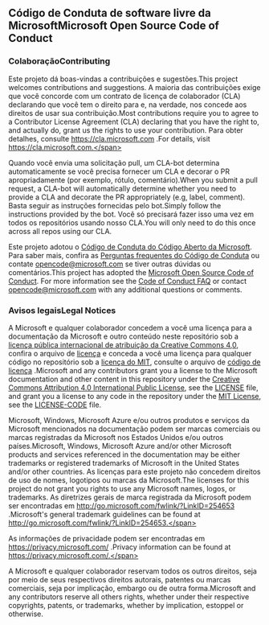## <a name="microsoft-open-source-code-of-conduct"></a><span data-ttu-id="bb0a2-101">Código de Conduta de software livre da Microsoft</span><span class="sxs-lookup"><span data-stu-id="bb0a2-101">Microsoft Open Source Code of Conduct</span></span>

### <a name="contributing"></a><span data-ttu-id="bb0a2-102">Colaboração</span><span class="sxs-lookup"><span data-stu-id="bb0a2-102">Contributing</span></span>

<span data-ttu-id="bb0a2-103">Este projeto dá boas-vindas a contribuições e sugestões.</span><span class="sxs-lookup"><span data-stu-id="bb0a2-103">This project welcomes contributions and suggestions.</span></span>  <span data-ttu-id="bb0a2-104">A maioria das contribuições exige que você concorde com um contrato de licença de colaborador (CLA) declarando que você tem o direito para e, na verdade, nos concede aos direitos de usar sua contribuição.</span><span class="sxs-lookup"><span data-stu-id="bb0a2-104">Most contributions require you to agree to a Contributor License Agreement (CLA) declaring that you have the right to, and actually do, grant us the rights to use your contribution.</span></span> <span data-ttu-id="bb0a2-105">Para obter detalhes, consulte https://cla.microsoft.com .</span><span class="sxs-lookup"><span data-stu-id="bb0a2-105">For details, visit https://cla.microsoft.com.</span></span>

<span data-ttu-id="bb0a2-106">Quando você envia uma solicitação pull, um CLA-bot determina automaticamente se você precisa fornecer um CLA e decorar o PR apropriadamente (por exemplo, rótulo, comentário).</span><span class="sxs-lookup"><span data-stu-id="bb0a2-106">When you submit a pull request, a CLA-bot will automatically determine whether you need to provide a CLA and decorate the PR appropriately (e.g, label, comment).</span></span> <span data-ttu-id="bb0a2-107">Basta seguir as instruções fornecidas pelo bot.</span><span class="sxs-lookup"><span data-stu-id="bb0a2-107">Simply follow the instructions provided by the bot.</span></span> <span data-ttu-id="bb0a2-108">Você só precisará fazer isso uma vez em todos os repositórios usando nosso CLA.</span><span class="sxs-lookup"><span data-stu-id="bb0a2-108">You will only need to do this once across all repos using our CLA.</span></span>

<span data-ttu-id="bb0a2-p103">Este projeto adotou o [Código de Conduta do Código Aberto da Microsoft](https://opensource.microsoft.com/codeofconduct/). Para saber mais, confira as [Perguntas frequentes do Código de Conduta](https://opensource.microsoft.com/codeofconduct/faq/) ou contate [opencode@microsoft.com](mailto:opencode@microsoft.com) se tiver outras dúvidas ou comentários.</span><span class="sxs-lookup"><span data-stu-id="bb0a2-p103">This project has adopted the [Microsoft Open Source Code of Conduct](https://opensource.microsoft.com/codeofconduct/). For more information see the [Code of Conduct FAQ](https://opensource.microsoft.com/codeofconduct/faq/) or contact [opencode@microsoft.com](mailto:opencode@microsoft.com) with any additional questions or comments.</span></span>

### <a name="legal-notices"></a><span data-ttu-id="bb0a2-111">Avisos legais</span><span class="sxs-lookup"><span data-stu-id="bb0a2-111">Legal Notices</span></span>

<span data-ttu-id="bb0a2-112">A Microsoft e qualquer colaborador concedem a você uma licença para a documentação da Microsoft e outro conteúdo neste repositório sob a [licença pública internacional de atribuição da Creative Commons 4,0](https://creativecommons.org/licenses/by/4.0/legalcode), confira o arquivo de [licença](LICENSE) e conceda a você uma licença para qualquer código no repositório sob a [licença do MIT](https://opensource.org/licenses/MIT), consulte o arquivo de [código de licença](LICENSE-CODE) .</span><span class="sxs-lookup"><span data-stu-id="bb0a2-112">Microsoft and any contributors grant you a license to the Microsoft documentation and other content in this repository under the [Creative Commons Attribution 4.0 International Public License](https://creativecommons.org/licenses/by/4.0/legalcode), see the [LICENSE](LICENSE) file, and grant you a license to any code in the repository under the [MIT License](https://opensource.org/licenses/MIT), see the [LICENSE-CODE](LICENSE-CODE) file.</span></span>

<span data-ttu-id="bb0a2-113">Microsoft, Windows, Microsoft Azure e/ou outros produtos e serviços da Microsoft mencionados na documentação podem ser marcas comerciais ou marcas registradas da Microsoft nos Estados Unidos e/ou outros países.</span><span class="sxs-lookup"><span data-stu-id="bb0a2-113">Microsoft, Windows, Microsoft Azure and/or other Microsoft products and services referenced in the documentation may be either trademarks or registered trademarks of Microsoft in the United States and/or other countries.</span></span>
<span data-ttu-id="bb0a2-114">As licenças para este projeto não concedem direitos de uso de nomes, logotipos ou marcas da Microsoft.</span><span class="sxs-lookup"><span data-stu-id="bb0a2-114">The licenses for this project do not grant you rights to use any Microsoft names, logos, or trademarks.</span></span>
<span data-ttu-id="bb0a2-115">As diretrizes gerais de marca registrada da Microsoft podem ser encontradas em http://go.microsoft.com/fwlink/?LinkID=254653 .</span><span class="sxs-lookup"><span data-stu-id="bb0a2-115">Microsoft's general trademark guidelines can be found at http://go.microsoft.com/fwlink/?LinkID=254653.</span></span>

<span data-ttu-id="bb0a2-116">As informações de privacidade podem ser encontradas em https://privacy.microsoft.com/ .</span><span class="sxs-lookup"><span data-stu-id="bb0a2-116">Privacy information can be found at https://privacy.microsoft.com/.</span></span>

<span data-ttu-id="bb0a2-117">A Microsoft e qualquer colaborador reservam todos os outros direitos, seja por meio de seus respectivos direitos autorais, patentes ou marcas comerciais, seja por implicação, embargo ou de outra forma.</span><span class="sxs-lookup"><span data-stu-id="bb0a2-117">Microsoft and any contributors reserve all others rights, whether under their respective copyrights, patents, or trademarks, whether by implication, estoppel or otherwise.</span></span>
